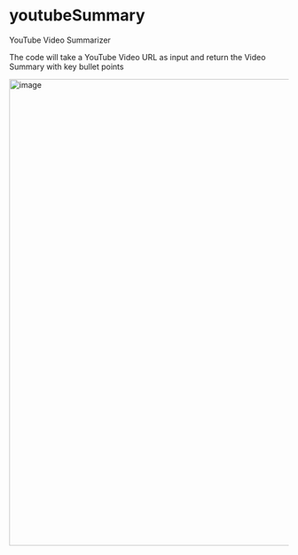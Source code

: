 # youtubeSummary
YouTube Video Summarizer

The code will take a YouTube Video URL as input and return the Video Summary with key bullet points

<img width="842" alt="image" src="https://github.com/kamranferoz/youtubeSummary/assets/34434270/346ef3ab-52e5-410e-b735-cc2f80a03a1e">

